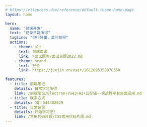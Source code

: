```yaml
---
# https://vitepress.dev/reference/default-theme-home-page
layout: home

hero:
  name: "前端开发"
  text: "记录日常所得"
  tagline: "但行好事，莫问前程"
  actions:
    - theme: alt
      text: 前端面试
      link: /面试题库/面试真题2022.md
    - theme: brand
      text: 掘金
      link: https://juejin.cn/user/2612095358870350

features:
  - title: 前端笔记
    details: 日常学习所得
    link: /前端笔记/Electron+Vue3+AI+云存储--实战跨平台桌面应用.md
  - title: 联系方式
    details: QQ：544402029
  - title: 日常记录
    details: 开始学习吧!
    link: /常用代码片段/CSS常用代码片段.md
---
```


